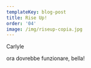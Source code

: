 ```yaml
---
templateKey: blog-post
title: Rise Up!
order: '04'
image: /img/riseup-copia.jpg
---
```

Carlyle

ora dovrebbe funzionare, bella!
